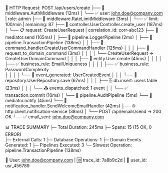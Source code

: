 📝 HTTP Request: POST /api/users/create
├── 🔐 middleware.AuthMiddleware (12ms)
│   └── ✅ user: john.doe@company.com | role: admin
├── 🚦 middleware.RateLimitMiddleware (3ms)
│   └── ✅ limit: 100/min | remaining: 87
├── 🎯 controller.UserController.create_user (187ms)
│   └── 📋 request: CreateUserRequest | correlation_id: corr-abc123
├── 📡 mediator.send (165ms)
│   ├── 📝 pipeline.LoggerPipeline (2ms)
│   ├── 🔄 pipeline.TransactionPipeline (138ms)
│   │   ├── 🎪 command_handler.CreateUserCommandHandler (125ms)
│   │   │   ├── 🔄 request_to_domain_command (3ms)
│   │   │   │   └── CreateUserRequest → CreateUserDomainCommand
│   │   │   ├── 👤 entity.User.create (45ms)
│   │   │   │   ├── ✅ business_rule: EmailUniqueness
│   │   │   │   ├── ✅ business_rule: PasswordComplexity  
│   │   │   │   └── 🎉 event_generated: UserCreatedEvent
│   │   │   └── 💾 repository.UserRepository.save (67ms)
│   │   │       ├── 🗄️ db.insert: users table (23ms)
│   │   │       └── 📤 events_dispatched: 1 event
│   │   └── ✅ transaction.commit (10ms)
│   └── 📝 pipeline.AuditPipeline (5ms)
└── 📢 mediator.notify (45ms)
   └── 🔔 notification_handler.SendWelcomeEmailHandler (42ms)
       ├── 🌐 http.client.notification-service (38ms)
       │   └── POST /api/emails/send → 200 OK
       └── ✅ email_sent: john.doe@company.com

📊 TRACE SUMMARY
├─ Total Duration: 245ms
├─ Spans: 15 (15 OK, 0 ERROR)  
├─ External Calls: 1
├─ Database Operations: 1
├─ Domain Events Generated: 1
├─ Pipelines Executed: 3
└─ Slowest Operation: pipeline.TransactionPipeline (138ms)

🎯 User: john.doe@company.com | 🆔 trace_id: 7a8b9c2d | 📧 user_id: usr_456789